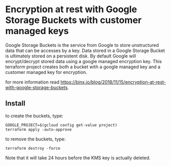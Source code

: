 # Encryption at rest with Google Storage Buckets with customer managed keys
Google Storage Buckets is the service from Google to store unstructured data that can be accesses by a key. Data stored in a Google Storage Bucket is ultimately stored on a persistent disk. By default Google will encrypt/decrypt stored data using a google managed encryption key. This terraform project creates both a bucket with a google managed key and a customer managed key for encryption.

for more information read https://binx.io/blog/2018/11/15/encryption-at-rest-with-google-storage-buckets.

## Install
to create the buckets, type:

```
GOOGLE_PROJECT=$(gcloud config get-value project)
terraform apply -auto-approve
```

to remove the buckets, type:

```
terraform destroy -force
```

Note that it will take 24 hours before the KMS key is actually deleted.

